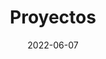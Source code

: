 ---
title: "Proyectos"
date: 2022-06-07
image: images/no-img.png
draft: false
viewimg: false
layout: "root"
---